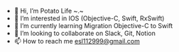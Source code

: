 - 👋 Hi, I’m Potato Life ~.~
- 👀 I’m interested in IOS (Objective-C, Swift, RxSwift)
- 🌱 I’m currently learning Migration Objective-C to Swift
- 💞️ I’m looking to collaborate on Slack, Git, Notion
- 📫 How to reach me esl112999@gmail.com
